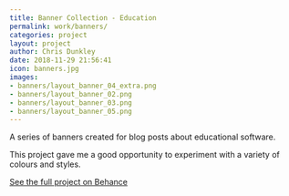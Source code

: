 ```yaml
---
title: Banner Collection - Education
permalink: work/banners/
categories: project
layout: project
author: Chris Dunkley
date: 2018-11-29 21:56:41
icon: banners.jpg
images:
- banners/layout_banner_04_extra.png
- banners/layout_banner_02.png
- banners/layout_banner_03.png
- banners/layout_banner_05.png
---
```


A series of banners created for blog posts about educational software.

This project gave me a good opportunity to experiment with a variety of colours and styles.

<a class="button" href="https://www.behance.net/gallery/62622005/Banner-Collection">See the full project on Behance</a>